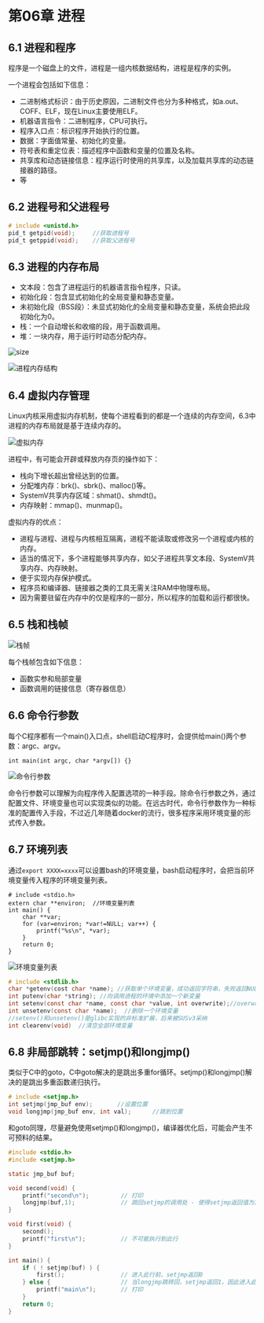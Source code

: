 # 第06章 进程

## 6.1 进程和程序

程序是一个磁盘上的文件，进程是一组内核数据结构，进程是程序的实例。

一个进程会包括如下信息：

* 二进制格式标识：由于历史原因，二进制文件也分为多种格式，如a.out、COFF、ELF，现在Linux主要使用ELF。
* 机器语言指令：二进制程序，CPU可执行。
* 程序入口点：标识程序开始执行的位置。
* 数据：字面值常量、初始化的变量。
* 符号表和重定位表：描述程序中函数和变量的位置及名称。
* 共享库和动态链接信息：程序运行时使用的共享库，以及加载共享库的动态链接器的路径。
* 等

## 6.2 进程号和父进程号

```C
# include <unistd.h>
pid_t getpid(void);		//获取进程号
pid_t getppid(void);	//获取父进程号
```

## 6.3 进程的内存布局

* 文本段：包含了进程运行的机器语言指令程序，只读。
* 初始化段：包含显式初始化的全局变量和静态变量。
* 未初始化段（BSS段）：未显式初始化的全局变量和静态变量，系统会把此段初始化为0。
* 栈：一个自动增长和收缩的段，用于函数调用。
* 堆：一块内存，用于运行时动态分配内存。

![size](size.png)

![进程内存结构](进程内存结构.png)

## 6.4 虚拟内存管理

Linux内核采用虚拟内存机制，使每个进程看到的都是一个连续的内存空间，6.3中进程的内存布局就是基于连续内存的。

![虚拟内存](虚拟内存.png)

进程中，有可能会开辟或释放内存页的操作如下：

* 栈向下增长超出曾经达到的位置。
* 分配堆内存：brk()、sbrk()、malloc()等。
* SystemV共享内存区域：shmat()、shmdt()。
* 内存映射：mmap()、munmap()。

虚拟内存的优点：

* 进程与进程、进程与内核相互隔离，进程不能读取或修改另一个进程或内核的内存。
* 适当的情况下，多个进程能够共享内存，如父子进程共享文本段、SystemV共享内存、内存映射。
* 便于实现内存保护模式。
* 程序员和编译器、链接器之类的工具无需关注RAM中物理布局。
* 因为需要驻留在内存中的仅是程序的一部分，所以程序的加载和运行都很快。

## 6.5 栈和栈帧

![栈帧](栈帧.png)

每个栈帧包含如下信息：

* 函数实参和局部变量
* 函数调用的链接信息（寄存器信息）

## 6.6 命令行参数

每个C程序都有一个main()入口点，shell启动C程序时，会提供给main()两个参数：argc、argv。

```
int main(int argc, char *argv[]) {}
```



![命令行参数](命令行参数.png)

命令行参数可以理解为向程序传入配置选项的一种手段。除命令行参数之外，通过配置文件、环境变量也可以实现类似的功能。在远古时代，命令行参数作为一种标准的配置传入手段，不过近几年随着docker的流行，很多程序采用环境变量的形式传入参数。

## 6.7 环境列表

通过```export XXXX=xxxx```可以设置bash的环境变量，bash启动程序时，会把当前环境变量传入程序的环境变量列表。

```
# include <stdio.h>
extern char **environ;  //环境变量列表
int main() {
    char **var;
    for (var=environ; *var!=NULL; var++) {
        printf("%s\n", *var);
    }
    return 0;
}
```

![环境变量列表](环境变量列表.png)

```C
# include <stdlib.h>
char *getenv(cost char *name); //获取单个环境变量，成功返回字符串，失败返回NULL。
int putenv(char *string); //向调用进程的环境中添加一个新变量
int setenv(const char *name, const char *value, int overwrite);//overwrite为0则不改变环境变量，非0改变
int unsetenv(const char *name);  //删除一个环境变量
//setenv()和unsetenv()是glibc实现的非标准扩展，后来被SUSv3采纳
int clearenv(void)	//清空全部环境变量
```

## 6.8 非局部跳转：setjmp()和longjmp()

类似于C中的goto，C中goto解决的是跳出多重for循环。setjmp()和longjmp()解决的是跳出多重函数递归执行。

```C
# include <setjmp.h>
int setjmp(jmp_buf env);       //设置位置
void longjmp(jmp_buf env, int val);      //跳到位置
```

和goto同理，尽量避免使用setjmp()和longjmp()，编译器优化后，可能会产生不可预料的结果。

```C
#include <stdio.h>
#include <setjmp.h>

static jmp_buf buf;

void second(void) {
    printf("second\n");         // 打印
    longjmp(buf,1);             // 跳回setjmp的调用处 - 使得setjmp返回值为1
}

void first(void) {
    second();
    printf("first\n");          // 不可能执行到此行
}

int main() {   
    if ( ! setjmp(buf) ) {
        first();                // 进入此行前，setjmp返回0
    } else {                    // 当longjmp跳转回，setjmp返回1，因此进入此行
        printf("main\n");       // 打印
    }
    return 0;
}
```

















